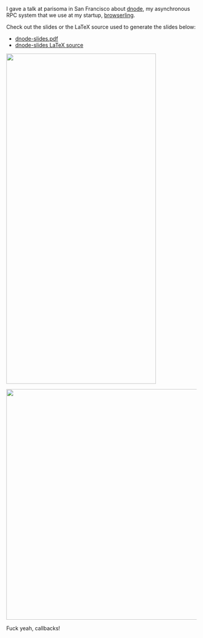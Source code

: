 I gave a talk at parisoma in San Francisco about
<a href="https://github.com/substack/dnode">dnode</a>, my asynchronous RPC system that we use at my startup, <a href="http://browserling.com">browserling</a>.
</p>

<p>
Check out the slides or the LaTeX source used to generate the slides below:
</p>

<ul>
<li><a href="http://substack.net/doc/dnode-slides.pdf">dnode-slides.pdf</a></li>
<li><a href="https://github.com/substack/dnode-slides">dnode-slides LaTeX source</a></li>
</ul>

<p>
<img src="http://substack.net/images/dnode-slides/king_ryan.png" width="396" height="872">
</p>

<p>
<img src="http://substack.net/images/dnode-slides/fuck_yeah.png" width="543" height="609">
</p>

<p>
Fuck yeah, callbacks!
</p>
